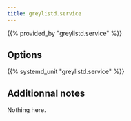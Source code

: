```yaml
---
title: greylistd.service
---
```


{{% provided_by "greylistd.service" %}}

## Options

{{% systemd_unit "greylistd.service" %}}

## Additionnal notes

Nothing here.